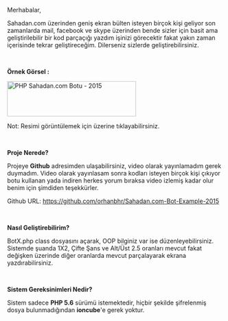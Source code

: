 Merhabalar,

Sahadan.com üzerinden geniş ekran bülten isteyen birçok kişi geliyor son zamanlarda mail, facebook ve skype üzerinden bende sizler için basit ama geliştirilebilir bir kod parçaçığı yazdım işinizi görecektir fakat yakın zaman içerisinde tekrar geliştireceğim. Dilerseniz sizlerde geliştirebilirsiniz.

&nbsp;

<strong>Örnek Görsel :</strong>

<a href="http://www.orhanbhr.com/wp-content/uploads/2015/06/Screenshot_17.png"><img class="alignnone size-medium wp-image-1540" src="http://www.orhanbhr.com/wp-content/uploads/2015/06/Screenshot_17-300x82.png" alt="PHP Sahadan.com Botu - 2015" width="300" height="82" /></a>

Not: Resimi görüntülemek için üzerine tıklayabilirsiniz.

&nbsp;

<strong>Proje Nerede?</strong>

Projeye <strong>Github</strong> adresimden ulaşabilirsiniz, video olarak yayınlamadım gerek duymadım. Video olarak yayınlasam sonra kodları isteyen birçok kişi çıkıyor botu kullanan yada indiren herkes yorum bıraksa video izlemiş kadar olur benim için şimdiden teşekkürler.

Github URL: <a href="https://github.com/orhanbhr/Sahadan.com-Bot-Example-2015">https://github.com/orhanbhr/Sahadan.com-Bot-Example-2015</a>

&nbsp;

<strong>Nasıl Geliştirebilirim?</strong>

BotX.php class dosyasını açarak, OOP bilginiz var ise düzenleyebilirsiniz. Sistemde şuanda 1X2, Çifte Şans ve Alt/Üst 2.5 oranları mevcut fakat değişken üzerinde diğer oranlarda mevcut parçalayarak ekrana yazdırabilirsiniz.

&nbsp;

<strong>Sistem Gereksinimleri Nedir?</strong>

Sistem sadece <strong>PHP 5.6</strong> sürümü istemektedir, hiçbir şekilde şifrelenmiş dosya bulunmadığından <strong>ioncube</strong>'e gerek yoktur.
